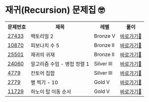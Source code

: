 <h1>재귀(Recursion) 문제집 🤓
  
</h1>

<table>
  <tr>
    <th>문제번호</th>
    <th>제목</th>
    <th>레벨</th>
    <th>풀이</th>
  </tr>

 <tr>
    <td><a href="https://www.acmicpc.net/problem/27433">27433</a></td>
    <td>팩토리얼 2</a></td>
    <td>Bronze Ⅴ</td>
    <td><a href="https://github.com/sun-gwang/Algorithm/tree/main/%EC%9C%A0%ED%98%95%EB%B3%84%20%EB%B6%84%EB%A5%98/Recursion/problems/27433">바로가기💨</a></td>
</tr>
<tr>
    <td><a href="https://www.acmicpc.net/problem/10870">10870</a></td>
    <td>피보나치 수 5</a></td>
    <td>Bronze Ⅱ</td>
    <td><a href="https://github.com/sun-gwang/Algorithm/tree/main/%EC%9C%A0%ED%98%95%EB%B3%84%20%EB%B6%84%EB%A5%98/Recursion/problems/10870">바로가기💨</a></td>
</tr>
<tr>
    <td><a href="https://www.acmicpc.net/problem/25501">25501</a></td>
    <td>재귀의 귀재</a></td>
    <td>Bronze Ⅱ</td>
    <td><a href="https://github.com/sun-gwang/Algorithm/tree/main/%EC%9C%A0%ED%98%95%EB%B3%84%20%EB%B6%84%EB%A5%98/Recursion/problems/25501">바로가기💨</a></td>
</tr>
<tr>
    <td><a href="https://www.acmicpc.net/problem/24060">24060</a></td>
    <td>알고리즘 수업 - 병합 정렬 1</a></td>
    <td>Silver Ⅲ</td>
    <td><a href="https://github.com/sun-gwang/Algorithm/tree/main/%EC%9C%A0%ED%98%95%EB%B3%84%20%EB%B6%84%EB%A5%98/Recursion/problems/24060">바로가기💨</a></td>
</tr>
<tr>
    <td><a href="https://www.acmicpc.net/problem/4779">4779</a></td>
    <td>칸토어 집합</a></td>
    <td>Silver Ⅲ</td>
    <td><a href="https://github.com/sun-gwang/Algorithm/tree/main/%EC%9C%A0%ED%98%95%EB%B3%84%20%EB%B6%84%EB%A5%98/Recursion/problems/4779">바로가기💨</a></td>
</tr>
<tr>
    <td><a href="https://www.acmicpc.net/problem/2779">2779</a></td>
    <td>별 찍기 - 10</a></td>
    <td>Gold Ⅴ</td>
    <td><a href="https://github.com/sun-gwang/Algorithm/tree/main/%EC%9C%A0%ED%98%95%EB%B3%84%20%EB%B6%84%EB%A5%98/Recursion/problems/2779">바로가기💨</a></td>
</tr>
<tr>
    <td><a href="https://www.acmicpc.net/problem/11729">11729</a></td>
    <td>하노이 탑 이동 순서</a></td>
    <td>Gold Ⅴ</td>
    <td><a href="https://github.com/sun-gwang/Algorithm/tree/main/%EC%9C%A0%ED%98%95%EB%B3%84%20%EB%B6%84%EB%A5%98/Recursion/problems/11729">바로가기💨</a></td>
</tr>
</table>


